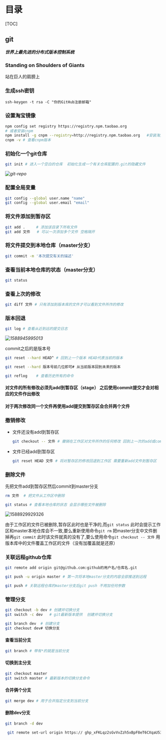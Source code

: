 # 目录

[TOC]

## git

***世界上最先进的分布式版本控制系统***

### Standing on Shoulders of Giants

站在巨人的肩膀上

###  生成ssh密钥

```properties
ssh-keygen -t rsa -C "你的GitHub注册邮箱"
```

### 设置淘宝镜像

```bash
npm config set registry https://registry.npm.taobao.org
# 或者安装cnpm
npm install -g cnpm --registry=http://registry.npm.taobao.org	#安装淘宝的cnpm 管理器
cnpm -v	# 查看cnpm版本
```

### 初始化一个git仓库

```bash
git init # 进入一个空白的仓库  初始化生成一个有关仓库配置的.git的隐藏文件
```

*![git-repo](https://cdn.qingweico.cn/blog/5ef2eb7b14195aa594c0631f.jpg)*

### 配置全局变量

```bash
git config --global user.name "name"
git config --global user.email "email"
```

### 将文件添加到暂存区

```bash
git add .     # 添加该目录下所有文件 
git add 文件   # 可以一次添加多个文件 空格隔开
```

### 将文件提交到本地仓库（master分支）

```bash
git commit -m '本次提交有关的描述'
```

### 查看当前本地仓库的状态（master分支）

```bash
git status
```

### 查看上次的修改

```bash
git diff 文件 # 只有添加到版本库的文件才可以看到文件所作的修改
```

### 版本回退

```bash
git log # 查看从近到远的提交日志
```

*![1588945995013](https://cdn.qingweico.cn/blog/5ef2eb1814195aa594c05330.png)*

commit之后的是版本号

```bash
git reset --hard HEAD^ # 回到上一个版本 HEAD代表当前的版本
```

```bash
git reset --hard 版本号前几位即可# 从当前版本回到未来的版本
```

```bash
git reflog    # 查看历史所有的命令
```

#### 对文件的所有修改必须先add到暂存区（stage） 之后使用commit提交才会对相应的文件作出修改

#### 对于两次修改同一个文件再使用add提交到暂存区会合并两个文件

### 撤销修改

- 文件还没有add到暂存区

  ```bash
  git checkout -- 文件 # 撤销在工作区对文件所作的任何修改 回到上一次的add或commit时的文件状态 
  ```

- 文件已经add到暂存区

  ```bash
  git reset HEAD 文件 # 将对暂存区的修改回退到工作区 需要重新add文件到暂存区
  ```

### 删除文件

先把文件add到暂存区然后commit到master分支

```bash
rm 文件  # 把文件从工作区中删除
```

```bash
git status # 查看本地仓库的状态 会显示哪些文件被删除
```

![1588929929326](https://cdn.qingweico.cn/blog/5ef2eb1814195aa594c0532d.png)

由于工作区的文件已被删除,暂存区此时也是干净的,而`git status` 此时会提示工作区和master本地仓库会不一致,要么重新使用命令`git rm` 把master分支中文件删掉再`git commit` 此时该文件就真的没有了,要么使用命令`git checkout -- 文件` 用版本库中的文件覆盖工作区的文件（没有加覆盖就是还原）

### 关联远程github仓库

```bash
git remote add origin git@github.com:github的用户名/仓库名.git
```

```bash
git push -u origin master # 第一次将本地master分支的内容全部推送到远程
```

```bash
git push # 关联远程仓库的master分支后git push 不用加任何参数
```

### 管理分支

```bash
git checkout -b dev # 创建并切换分支
git switch -c dev   # git最新版本提供  创建并切换分支
```

```bash
git branch dev  # 创建分支
git checkout dev# 切换分支
```

#### 查看当前分支

```bash
git branch # 带有*的就是当前分支
```

#### 切换到主分支

```bash
git checkout master
git switch master # 最新版本的切换分支命令
```

#### 合并俩个分支

```bash
git merge dev # 用于合并指定分支到当前分支
```

#### 删除dev分支

```bash
git branch -d dev
```

```bash
 git remote set-url origin https:// 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@github.com/qingweico/back-end-notes.git
```

